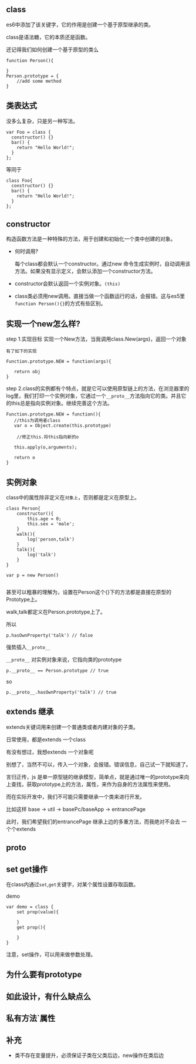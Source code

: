 

## class ##

es6中添加了该关键字，它的作用是创建一个基于原型继承的类。

class是语法糖，它的本质还是函数。

还记得我们如何创建一个基于原型的类么

```
function Person(){

}
Person.prototype = {
    //add some method
}
```

## 类表达式 ##

没多么复杂，只是另一种写法。

```
var Foo = class {
  constructor() {}
  bar() {
    return "Hello World!";
  }
};

```
等同于

```
class Foo{
  constructor() {}
  bar() {
    return "Hello World!";
  }
};
```


## constructor ## 

构造函数方法是一种特殊的方法，用于创建和初始化一个类中创建的对象。

- 何时调用?

    每个class都会默认一个constructor。通过new 命令生成实例时，自动调用该方法。如果没有显示定义，会默认添加一个constructor方法。

- constructor会默认返回一个实例对象。`(this)`

- class类必须用new调用。直接当做一个函数运行的话，会报错。这与es5里`function Person(){}`的方式有些区别。

## 实现一个new怎么样? ##

step 1.实现目标
    实现一个New方法，当我调用class.New(args)，返回一个对象

    有了如下的实现
```
Function.prototype.NEW = function(args){
   
   return obj
}
```
step 2.class的实例都有个特点，就是它可以使用原型链上的方法，在浏览器里的log里，我们打印一个实例对象，它通过一个`__proto__`方法指向它的类。并且它的this总是指向实例对象。继续完善这个方法。

```
Function.prototype.NEW = function(){
   //this为调用者class
   var o = Object.create(this.prototype)
 
    //修正this.将this指向新的o

   this.apply(o,arguments);

   return o
}
```


## 实例对象 ##

class中的属性除非定义在`对象上`，否则都是定义在原型上。

```
class Person{
    constructor(){
        this.age = 0;
        this.sex = 'male';
    }
    walk(){
        log('person,talk')
    }
    talk(){
        log('talk')
    }
}

var p = new Person()


```

甚至可以粗暴的理解为，设置在Person这个{}下的方法都是直接在原型的Prototype上。

walk,talk都定义在Person.prototype上了。

所以

```
p.hasOwnProperty('talk') // false
```

强势插入`__proto__`

`__proto__` 对实例对象来说，它指向类的prototype

```
p.__proto__ == Person.prototype // true
```
so

```
p.__proto__.hasOwnProperty('talk') // true
```







## extends 继承 ##

extends关键词用来创建一个普通类或者内建对象的子类。

日常使用，都是extends 一个class

有没有想过，我想extends 一个对象呢

别想了，当然不可以，传入一个对象，会报错。错误信息，自己试一下就知道了。

言归正传，js 是单一原型链的继承模型，简单点，就是通过唯一的prototype来向上查找，获取prototype上的方法，属性，来作为自身的方法属性来使用。

而在实际开发中，我们不可能只需要继承一个类来进行开发。

比如这样 base  -> util -> basePc/baseApp -> entrancePage

此时，我们希望我们的entrancePage 继承上边的多重方法，而我绝对不会去 一个个extends

## __proto__ ##

## set get操作 ##

在class内通过`set`,`get`关键字，对某个属性设置存取函数。

demo

```
var demo = class {
    set prop(value){

    }
    get prop(){

    }
}

```
注意，set操作，可以用来做参数处理。

## 为什么要有prototype ##

## 如此设计，有什么缺点么 ##

## 私有方法`属性 ##

## 补充 ##

- 类不存在变量提升，必须保证子类在父类后边，new操作在类后边